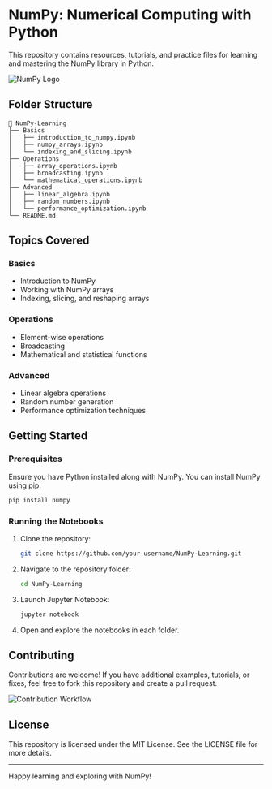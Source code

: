 # NumPy: Numerical Computing with Python

This repository contains resources, tutorials, and practice files for learning and mastering the NumPy library in Python.

![NumPy Logo](https://numpy.org/images/logos/numpy.svg)

## Folder Structure

```
📂 NumPy-Learning
├── Basics
│   ├── introduction_to_numpy.ipynb
│   ├── numpy_arrays.ipynb
│   └── indexing_and_slicing.ipynb
├── Operations
│   ├── array_operations.ipynb
│   ├── broadcasting.ipynb
│   └── mathematical_operations.ipynb
├── Advanced
│   ├── linear_algebra.ipynb
│   ├── random_numbers.ipynb
│   └── performance_optimization.ipynb
└── README.md
```

## Topics Covered

### **Basics**
- Introduction to NumPy
- Working with NumPy arrays
- Indexing, slicing, and reshaping arrays

### **Operations**
- Element-wise operations
- Broadcasting
- Mathematical and statistical functions

### **Advanced**
- Linear algebra operations
- Random number generation
- Performance optimization techniques

## Getting Started

### Prerequisites

Ensure you have Python installed along with NumPy. You can install NumPy using pip:

```bash
pip install numpy
```

### Running the Notebooks

1. Clone the repository:
   ```bash
   git clone https://github.com/your-username/NumPy-Learning.git
   ```

2. Navigate to the repository folder:
   ```bash
   cd NumPy-Learning
   ```

3. Launch Jupyter Notebook:
   ```bash
   jupyter notebook
   ```

4. Open and explore the notebooks in each folder.

## Contributing

Contributions are welcome! If you have additional examples, tutorials, or fixes, feel free to fork this repository and create a pull request.

![Contribution Workflow](https://upload.wikimedia.org/wikipedia/commons/3/34/GitHub_Fork_Clone_Workflow.png)

## License

This repository is licensed under the MIT License. See the LICENSE file for more details.

---

Happy learning and exploring with NumPy!
